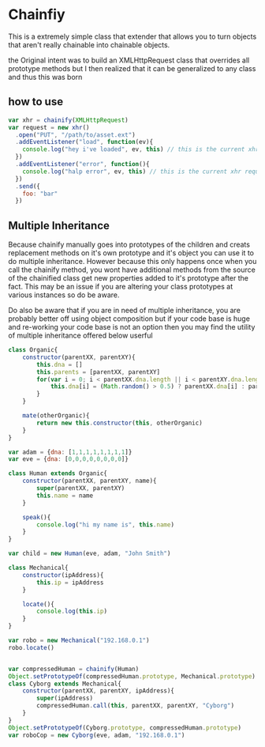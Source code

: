 # Chainfiy

This is a extremely simple class that extender that allows you to turn objects that aren't really chainable into chainable objects.

the Original intent was to build an XMLHttpRequest class that overrides all prototype methods but I then realized that it can be generalized to any class and thus this was born

## how to use
```javascript
var xhr = chainify(XMLHttpRequest)
var request = new xhr()
  .open("PUT", "/path/to/asset.ext")
  .addEventListener("load", function(ev){
    console.log("hey i've loaded", ev, this) // this is the current xhr request
  })
  .addEventListener("error", function(){
    console.log("halp error", ev, this) // this is the current xhr request
  })
  .send({
    foo: "bar"
  })
```

## Multiple Inheritance
Because chainify manually goes into prototypes of the children and creats replacement methods on it's own prototype and it's object you can use it to do multiple inheritance. However because this only happens once when you call the chainify method, you wont have additional methods from the source of the chainified class get new properties added to it's prototype after the fact. This may be an issue if you are altering your class prototypes at various instances so do be aware.

Do also be aware that if you are in need of multiple inheritance, you are probably better off using object composition but if your code base is huge and re-working your code base is not an option then you may find the utility of multiple inheritance offered below userful 

```javascript
class Organic{
    constructor(parentXX, parentXY){
        this.dna = []
        this.parents = [parentXX, parentXY]
        for(var i = 0; i < parentXX.dna.length || i < parentXY.dna.length; i++){
            this.dna[i] = (Math.random() > 0.5) ? parentXX.dna[i] : parentXY.dna[i]
        }
    }

    mate(otherOrganic){
        return new this.constructor(this, otherOrganic)
    }
}

var adam = {dna: [1,1,1,1,1,1,1,1]}
var eve = {dna: [0,0,0,0,0,0,0,0]}

class Human extends Organic{
    constructor(parentXX, parentXY, name){
        super(parentXX, parentXY)
        this.name = name
    }

    speak(){
        console.log("hi my name is", this.name)
    }
}

var child = new Human(eve, adam, "John Smith")

class Mechanical{
    constructor(ipAddress){
        this.ip = ipAddress
    }

    locate(){
        console.log(this.ip)
    }
}

var robo = new Mechanical("192.168.0.1")
robo.locate()


var compressedHuman = chainify(Human)
Object.setPrototypeOf(compressedHuman.prototype, Mechanical.prototype)
class Cyborg extends Mechanical{
    constructor(parentXX, parentXY, ipAddress){
        super(ipAddress)
        compressedHuman.call(this, parentXX, parentXY, "Cyborg")
    }
}
Object.setPrototypeOf(Cyborg.prototype, compressedHuman.prototype)
var roboCop = new Cyborg(eve, adam, "192.168.0.1")
```
